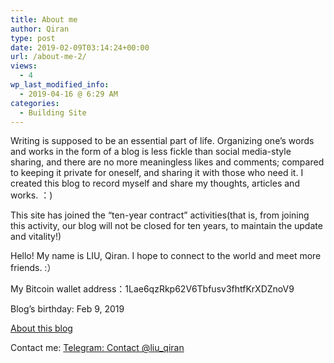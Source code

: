 ```yaml
---
title: About me
author: Qiran
type: post
date: 2019-02-09T03:14:24+00:00
url: /about-me-2/
views:
  - 4
wp_last_modified_info:
  - 2019-04-16 @ 6:29 AM
categories:
  - Building Site
---
```

Writing is supposed to be an essential part of life. Organizing one&#8217;s words and works in the form of a blog is less fickle than social media-style sharing, and there are no more meaningless likes and comments; compared to keeping it private for oneself, and sharing it with those who need it. I created this blog to record myself and share my thoughts, articles and works. ：)

This site has joined the &#8220;ten-year contract&#8221; activities(that is, from joining this activity, our blog will not be closed for ten years, to maintain the update and vitality!)

Hello! My name is LIU, Qiran. I hope to connect to the world and meet more friends. :）

My Bitcoin wallet address：1Lae6qzRkp62V6Tbfusv3fhtfKrXDZnoV9

Blog’s birthday: Feb 9, 2019

[About this blog][1]

Contact me: [Telegram: Contact @liu_qiran][2]

 [1]: /categories/building-site/
 [2]: https://t.me/liu_qiran
